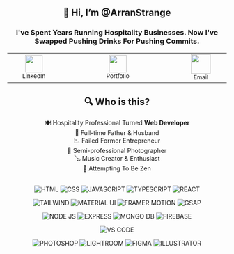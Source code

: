 <div align="center">

  
<h2>👋 Hi, I’m @ArranStrange</h2>
 
<h3>I've Spent Years Running Hospitality Businesses. Now I've Swapped Pushing Drinks For Pushing Commits.</h3>


<table align="center">
  <tr>
    <td align="center" width="150">
      <a href="https://www.linkedin.com/in/arranoxleystrange/">
        <img src="https://upload.wikimedia.org/wikipedia/commons/c/ca/LinkedIn_logo_initials.png" width="40" /><br>
        <sub>LinkedIn</sub>
      </a>
    </td>
    <td width="100">
    <td align="center" width="150">
      <a href="https://arranstrange.com">
        <img src="https://cdn4.iconfinder.com/data/icons/social-messaging-ui-color-and-shapes-3/177800/102-512.png" width="40" /><br>
        <sub>Portfolio</sub>
      </a>
    </td>
    <td width="100"></td>
     <td align="center" width="150">
      <a href="mailto:arranstrange@googlemail.com">
        <img src="https://static.vecteezy.com/system/resources/thumbnails/014/440/980/small_2x/email-message-icon-design-in-blue-circle-png.png" width="45" /><br>
        <sub>Email</sub>
      </a>
    </td>
  </tr>
</table>


## 🔍 Who is this?
🍽️ Hospitality Professional Turned **Web Developer** </br>
🏡 Full-time Father & Husband</br> 
📉 ~~Failed~~ Former  Entrepreneur </br>
📸 Semi-professional Photographer </br>
🪕 Music Creator & Enthusiast </br>
🧘 Attempting To Be Zen </br>
</br>

  ![HTML](https://img.shields.io/badge/Code-HTML5-informational?style=flat&logo=html5&logoColor=white&color=orange)
  ![CSS](https://img.shields.io/badge/Code-CSS3-informational?style=flat&logo=css3&logoColor=white&color=blue)
  ![JAVASCRIPT](https://img.shields.io/badge/Code-JavaScript-informational?style=flat&logo=javascript&logoColor=white&color=red)
  ![TYPESCRIPT](https://img.shields.io/badge/Code-TypeScript-informational?style=flat&logo=typescript&logoColor=white&color=green)
  ![REACT](https://img.shields.io/badge/Code-ReactJS-informational?style=flat&logo=react&logoColor=white&color=blue)

  ![TAILWIND](https://img.shields.io/badge/Code-Tailwind-informational?style=flat&logo=tailwindCSS&logoColor=white&color=lightblue)
  ![MATERIAL UI](https://img.shields.io/badge/UI-Material_UI-informational?style=flat&logo=mui&logoColor=white&color=007FFF)
![FRAMER MOTION](https://img.shields.io/badge/Animation-Framer_Motion-informational?style=flat&logo=framer&logoColor=white&color=0055FF)
![GSAP](https://img.shields.io/badge/Animation-GSAP-informational?style=flat&logo=greensock&logoColor=white&color=88CE02)

  ![NODE JS](https://img.shields.io/badge/Code-NodeJS-informational?style=flat&logo=node.js&logoColor=white&color=green)
  ![EXPRESS](https://img.shields.io/badge/Code-Express-informational?style=flat&logo=express&logoColor=white&color=brightgreen)
  ![MONGO DB](https://img.shields.io/badge/Database-MongoDB-informational?style=flat&logo=mongodb&logoColor=white&color=darkblue)
  ![FIREBASE](https://img.shields.io/badge/Tool-Firebase-informational?style=flat&logo=firebase&logoColor=white&color=orange)
  
  ![VS CODE](https://img.shields.io/badge/Editor-VSCode-informational?style=flat&logo=visualstudiocode&logoColor=white&color=blue)

![PHOTOSHOP](https://img.shields.io/badge/Editor-Photoshop-informational?style=flat&logo=photoshop&logoColor=white&color=31A8FF)
![LIGHTROOM](https://img.shields.io/badge/Edit-Lightroom-informational?style=flat&logo=adobelightroom&logoColor=white&color=31A8FF)
![FIGMA](https://img.shields.io/badge/Design-Figma-informational?style=flat&logo=figma&logoColor=white&color=F24E1E)
![ILLUSTRATOR](https://img.shields.io/badge/Design-Illustrator-informational?style=flat&logo=adobeillustrator&logoColor=white&color=FF9A00)
  </div>



